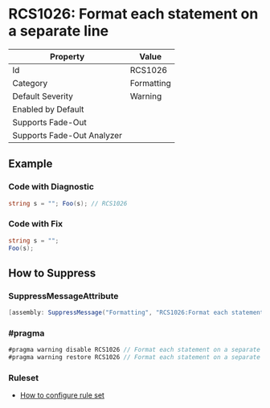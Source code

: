 # RCS1026: Format each statement on a separate line

| Property | Value |
| -------- | ----- |
| Id | RCS1026 |
| Category | Formatting |
| Default Severity | Warning |
| Enabled by Default |  |
| Supports Fade\-Out |  |
| Supports Fade\-Out Analyzer |  |

## Example

### Code with Diagnostic

```csharp
string s = ""; Foo(s); // RCS1026
```

### Code with Fix

```csharp
string s = "";
Foo(s);
```

## How to Suppress

### SuppressMessageAttribute

```csharp
[assembly: SuppressMessage("Formatting", "RCS1026:Format each statement on a separate line.", Justification = "<Pending>")]
```

### \#pragma

```csharp
#pragma warning disable RCS1026 // Format each statement on a separate line.
#pragma warning restore RCS1026 // Format each statement on a separate line.
```

### Ruleset

* [How to configure rule set](../HowToConfigureAnalyzers.md)
